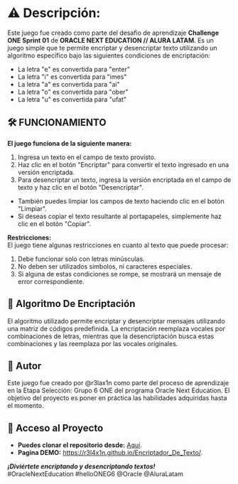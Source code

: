 # ⚠️ Descripción:
Este juego fue creado como parte del desafio de aprendizaje **Challenge ONE Sprint 01** de **ORACLE NEXT EDUCATION // ALURA LATAM**. Es un juego simple que te permite encriptar y desencriptar texto utilizando un algoritmo específico bajo las siguientes condiciones de encriptación:

- La letra "e" es convertida para "enter"
- La letra "i" es convertida para "imes"
- La letra "a" es convertida para "ai"
- La letra "o" es convertida para "ober"
- La letra "u" es convertida para "ufat"

## 🛠️ FUNCIONAMIENTO 
**El juego funciona de la siguiente manera:**
1. Ingresa un texto en el campo de texto provisto.
2. Haz clic en el botón "Encriptar" para convertir el texto ingresado en una versión encriptada.
3. Para desencriptar un texto, ingresa la versión encriptada en el campo de texto y haz clic en el botón "Desencriptar".
- También puedes limpiar los campos de texto haciendo clic en el botón "Limpiar".
- Si deseas copiar el texto resultante al portapapeles, simplemente haz clic en el botón "Copiar".

**Restricciones:**  
El juego tiene algunas restricciones en cuanto al texto que puede procesar:
1. Debe funcionar solo con letras minúsculas.
2. No deben ser utilizados simbolos, ni caracteres especiales.
3. Si alguna de estas condiciones se rompe, se mostrará un mensaje de error correspondiente.

## 🚧 Algoritmo De Encriptación
El algoritmo utilizado permite encriptar y desencriptar mensajes utilizando una matriz de códigos predefinida. La encriptación reemplaza vocales por combinaciones de letras, mientras que la desencriptación busca estas combinaciones y las reemplaza por las vocales originales.

## 🚦 Autor
Este juego fue creado por @r3lax1n como parte del proceso de aprendizaje en la Etapa Selección: Grupo 6 ONE del programa Oracle Next Education. El objetivo del proyecto es poner en práctica las habilidades adquiridas hasta el momento.

## 📁 Acceso al Proyecto
- **Puedes clonar el repositorio desde:** <a href="https://github.com/r3l4x1n/Encriptador_De_Texto.git" target="_blank">Aquí</a>.
- **Pagina DEMO:** <a href="https://r3l4x1n.github.io/Encriptador_De_Texto/" target="_blank">https://r3l4x1n.github.io/Encriptador_De_Texto/</a>.


***¡Diviértete encriptando y desencriptando textos!***  
#OracleNextEducation #helloONEG6 @Oracle @AluraLatam
